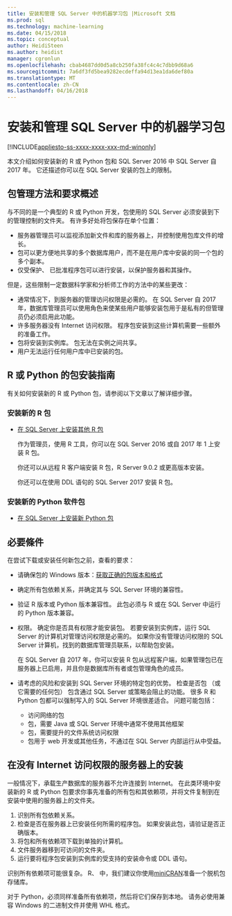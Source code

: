 ```yaml
---
title: 安装和管理 SQL Server 中的机器学习包 |Microsoft 文档
ms.prod: sql
ms.technology: machine-learning
ms.date: 04/15/2018
ms.topic: conceptual
author: HeidiSteen
ms.author: heidist
manager: cgronlun
ms.openlocfilehash: cbab4687dd0d5a8cb250fa38fc4c4c7dbb9d68a6
ms.sourcegitcommit: 7a6df3fd5bea9282ecdeffa94d13ea1da6def80a
ms.translationtype: MT
ms.contentlocale: zh-CN
ms.lasthandoff: 04/16/2018
---
```

# <a name="install-and-manage-machine-learning-packages-in-sql-server"></a>安装和管理 SQL Server 中的机器学习包
[!INCLUDE[appliesto-ss-xxxx-xxxx-xxx-md-winonly](../../includes/appliesto-ss-xxxx-xxxx-xxx-md-winonly.md)]

本文介绍如何安装新的 R 或 Python 包和 SQL Server 2016 中 SQL Server 自 2017 年。 它还描述你可以在 SQL Server 安装的包上的限制。

## <a name="overview-of-package-management-methods-and-requirements"></a>包管理方法和要求概述

与不同的是一个典型的 R 或 Python 开发，包使用的 SQL Server 必须安装到下的管理控制的文件夹。 有许多好处将包保存在单个位置：

+ 服务器管理员可以监视添加新文件和库的服务器上，并控制使用包库文件的增长。 
+ 包可以更方便地共享的多个数据库用户，而不是在用户库中安装的同一个包的多个副本。
+ 仅受保护、 已批准程序包可以进行安装，以保护服务器和其操作。

但是，这些限制一定数据科学家和分析师工作的方法中的某些更改：

+ 通常情况下，到服务器的管理访问权限是必需的。 在 SQL Server 自 2017 年，数据库管理员可以使用角色来使某些用户能够安装包用于是私有的但管理员仍必须启用此功能。
+ 许多服务器没有 Internet 访问权限。 程序包安装到这些计算机需要一些额外的准备工作。
+ 包将安装到实例库。 包无法在实例之间共享。
+ 用户无法运行任何用户库中已安装的包。

## <a name="package-installation-guides-for-r-or-python"></a>R 或 Python 的包安装指南

有关如何安装新的 R 或 Python 包，请参阅以下文章以了解详细步骤。 

### <a name="install-new-r-packages"></a>安装新的 R 包

+ [在 SQL Server 上安装其他 R 包](install-additional-r-packages-on-sql-server.md)

    作为管理员，使用 R 工具，你可以在 SQL Server 2016 或自 2017 年 1 上安装 R 包。

    你还可以从远程 R 客户端安装 R 包，R Server 9.0.2 或更高版本安装。

    你还可以在使用 DDL 语句的 SQL Server 2017 安装 R 包。

### <a name="install-new-python-packages"></a>安装新的 Python 软件包

+ [在 SQL Server 上安装新 Python 包](../python/install-additional-python-packages-on-sql-server.md)

## <a name="prerequisites"></a>必要條件

在尝试下载或安装任何新包之前，查看的要求：

+ 请确保包的 Windows 版本：[获取正确的包版本和格式](#packageVersion)

+ 确定所有包依赖关系，并确定其与 SQL Server 环境的兼容性。

+ 验证 R 版本或 Python 版本兼容性。 此包必须与 R 或在 SQL Server 中运行的 Python 版本兼容。

+ 权限。 确定你是否具有权限才能安装包。 若要安装到实例库，运行 SQL Server 的计算机对管理访问权限是必需的。 如果你没有管理访问权限的 SQL Server 计算机，找到的数据库管理员联系，以帮助包安装。

    在 SQL Server 自 2017 年，你可以安装 R 包从远程客户端，如果管理包已在服务器上已启用，并且你是数据库所有者或包管理角色的成员。

+ 请考虑的风险和安装到 SQL Server 环境的特定包的优势。 检查是否包 （或它需要的任何包） 包含通过 SQL Server 或策略会阻止的功能。 很多 R 和 Python 包都可以强制写入的 SQL Server 环境很差适合。 问题可能包括：

    - 访问网络的包
    - 包，需要 Java 或 SQL Server 环境中通常不使用其他框架
    - 包，需要提升的文件系统访问权限
    - 包用于 web 开发或其他任务，不通过在 SQL Server 内部运行从中受益。

## <a name="installation-on-servers-with-no-internet-access"></a>在没有 Internet 访问权限的服务器上的安装

一般情况下，承载生产数据库的服务器不允许连接到 Internet。 在此类环境中安装新的 R 或 Python 包要求你事先准备的所有包和其依赖项，并将文件复制到在安装中使用的服务器上的文件夹。

1. 识别所有包依赖关系。 
2. 检查是否在服务器上已安装任何所需的程序包。 如果安装此包，请验证是否正确版本。
3. 将包和所有依赖项下载到单独的计算机。
4. 文件服务器移到可访问的文件夹。
5. 运行要将程序包安装到实例库的受支持的安装命令或 DDL 语句。

识别所有依赖项可能很复杂。 R、 中，我们建议你使用[miniCRAN](create-a-local-package-repository-using-minicran.md)准备一个脱机包存储库。

对于 Python，必须同样准备所有依赖项，然后将它们保存到本地。 请务必使用兼容 Windows 的二进制文件并使用 WHL 格式。
